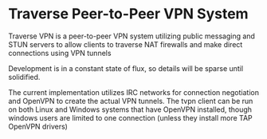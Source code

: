 Traverse Peer-to-Peer VPN System
================================

Traverse VPN is a peer-to-peer VPN system utilizing public messaging and
STUN servers to allow clients to traverse NAT firewalls and make direct
connections using VPN tunnels

Development is in a constant state of flux, so details will be sparse
until solidified.

The current implementation utilizes IRC networks for connection
negotiation and OpenVPN to create the actual VPN tunnels. The tvpn
client can be run on both Linux and Windows systems that have OpenVPN
installed, though windows users are limited to one connection (unless
they install more TAP OpenVPN drivers)
